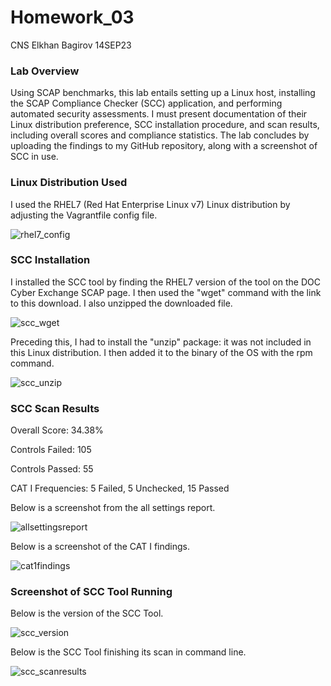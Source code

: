 # Homework_03
CNS Elkhan Bagirov 14SEP23

### Lab Overview
Using SCAP benchmarks, this lab entails setting up a Linux host, installing the SCAP Compliance Checker (SCC) application, and performing automated security assessments. I must present documentation of their Linux distribution preference, SCC installation procedure, and scan results, including overall scores and compliance statistics. The lab concludes by uploading the findings to my GitHub repository, along with a screenshot of SCC in use.

### Linux Distribution Used

I used the RHEL7 (Red Hat Enterprise Linux v7) Linux distribution by adjusting the Vagrantfile config file.

![rhel7_config](https://github.com/YuanHusband/CNS/assets/90392600/9de4cfe8-172f-4403-9252-61c0e2e94189)

### SCC Installation

I installed the SCC tool by finding the RHEL7 version of the tool on the DOC Cyber Exchange SCAP page. I then used the "wget" command with the link to this download. I also unzipped the downloaded file.

![scc_wget](https://github.com/YuanHusband/CNS/assets/90392600/6b3acfa8-fab8-4065-a3ec-a8e478037aa2)

Preceding this, I had to install the "unzip" package: it was not included in this Linux distribution. I then added it to the binary of the OS with the rpm command.

![scc_unzip](https://github.com/YuanHusband/CNS/assets/90392600/9b197b1e-2ea2-4564-bdd6-2d110fdd9073)

### SCC Scan Results

Overall Score: 34.38%

Controls Failed: 105

Controls Passed: 55

CAT I Frequencies: 5 Failed, 5 Unchecked, 15 Passed

Below is a screenshot from the all settings report.

![allsettingsreport](https://github.com/YuanHusband/CNS/assets/90392600/c8e1343f-a8a6-456b-80e2-d6b2a8ae64e6)

Below is a screenshot of the CAT I findings.

![cat1findings](https://github.com/YuanHusband/CNS/assets/90392600/5132a30a-d5dd-4d2b-b5c5-0037753fa920)

### Screenshot of SCC Tool Running

Below is the version of the SCC Tool.

![scc_version](https://github.com/YuanHusband/CNS/assets/90392600/0bc5ae73-f16f-4f73-8a0b-f46d5180a474)

Below is the SCC Tool finishing its scan in command line.

![scc_scanresults](https://github.com/YuanHusband/CNS/assets/90392600/7d8e1d2a-ede7-4be6-a52d-38b06d46e031)
